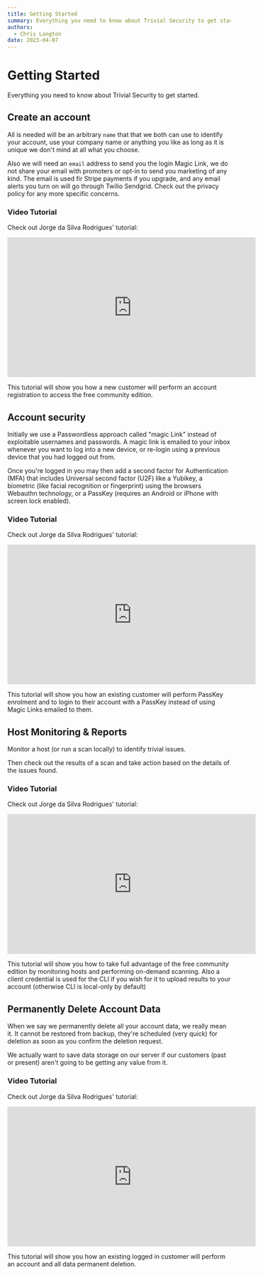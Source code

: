 ```yaml
---
title: Getting Started
summary: Everything you need to know about Trivial Security to get started.
authors:
  - Chris Langton
date: 2023-04-07
---
```


# Getting Started

Everything you need to know about Trivial Security to get started.

## Create an account

All is needed will be an arbitrary `name` that that we both can use to identify your account, use your company name or anything you like as long as it is unique we don't mind at all what you choose.

Also we will need an `email` address to send you the login Magic Link, we do not share your email with promoters or opt-in to send you marketing of any kind. The email is used fir Stripe payments if you upgrade, and any email alerts you turn on will go through Twilio Sendgrid. Check out the privacy policy for any more specific concerns.

### Video Tutorial

Check out Jorge da Silva Rodrigues' tutorial:

<iframe width="560" height="315" src="https://www.youtube-nocookie.com/embed/Dpn4HuBgaCY" title="YouTube video player" frameborder="0" allow="accelerometer; autoplay; clipboard-write; encrypted-media; gyroscope; picture-in-picture; web-share" allowfullscreen></iframe>

This tutorial will show you how a new customer will perform an account registration to access the free community edition.

## Account security

Initially we use a Passwordless approach called "magic Link" instead of exploitable usernames and passwords. A magic link is emailed to your inbox whenever you want to log into a new device, or re-login using a previous device that you had logged out from.

Once you're logged in you may then add a second factor for Authentication (MFA) that includes Universal second factor (U2F) like a Yubikey, a biometric (like facial recognition or fingerprint) using the browsers Webauthn technology, or a PassKey (requires an Android or iPhone with screen lock enabled).

### Video Tutorial

Check out Jorge da Silva Rodrigues' tutorial:

<iframe width="560" height="315" src="https://www.youtube-nocookie.com/embed/XEclEYXC8E0" title="YouTube video player" frameborder="0" allow="accelerometer; autoplay; clipboard-write; encrypted-media; gyroscope; picture-in-picture; web-share" allowfullscreen></iframe>

This tutorial will show you how an existing customer will perform PassKey enrolment and to login to their account with a PassKey instead of using Magic Links emailed to them.

## Host Monitoring & Reports

Monitor a host (or run a scan locally) to identify trivial issues.

Then check out the results of a scan and take action based on the details of the issues found.

### Video Tutorial

Check out Jorge da Silva Rodrigues' tutorial:

<iframe width="560" height="315" src="https://www.youtube-nocookie.com/embed/1yImlOIdT2o" title="YouTube video player" frameborder="0" allow="accelerometer; autoplay; clipboard-write; encrypted-media; gyroscope; picture-in-picture; web-share" allowfullscreen></iframe>

This tutorial will show you how to take full advantage of the free community edition by monitoring hosts and performing on-demand scanning.
Also a client credential is used for the CLI if you wish for it to upload results to your account (otherwise CLI is local-only by default)

## Permanently Delete Account Data

When we say we permanently delete all your account data, we really mean it. It cannot be restored from backup, they're scheduled (very quick) for deletion as soon as you confirm the deletion request.

We actually want to save data storage on our server if our customers (past or present) aren't going to be getting any value from it.

### Video Tutorial

Check out Jorge da Silva Rodrigues' tutorial:

<iframe width="560" height="315" src="https://www.youtube-nocookie.com/embed/CFgkDI4DdII" title="YouTube video player" frameborder="0" allow="accelerometer; autoplay; clipboard-write; encrypted-media; gyroscope; picture-in-picture; web-share" allowfullscreen></iframe>

This tutorial will show you how an existing logged in customer will perform an account and all data permanent deletion.
